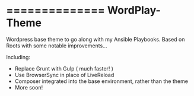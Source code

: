 ==============
WordPlay-Theme
==============

Wordpress base theme to go along with my Ansible Playbooks. Based on Roots with some notable improvements...

Including:
- Replace Grunt with Gulp ( much faster! )
- Use BrowserSync in place of LiveReload
- Composer integrated into the base environment, rather than the theme
- More soon!
